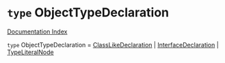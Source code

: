 # `type` ObjectTypeDeclaration

[Documentation Index](../README.md)

`type` ObjectTypeDeclaration = [ClassLikeDeclaration](../private.type.ClassLikeDeclaration/README.md) | [InterfaceDeclaration](../private.interface.InterfaceDeclaration/README.md) | [TypeLiteralNode](../private.interface.TypeLiteralNode/README.md)